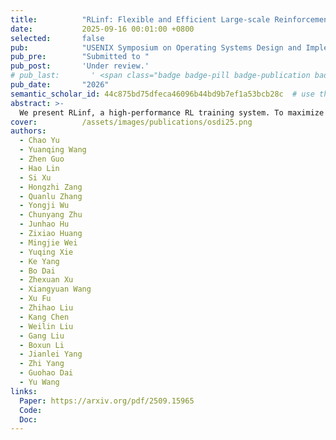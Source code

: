 ```yaml
---
title:          "RLinf: Flexible and Efficient Large-scale Reinforcement Learning via Macro-to-Micro Flow Transformation"
date:           2025-09-16 00:01:00 +0800
selected:       false
pub:            "USENIX Symposium on Operating Systems Design and Implementation (OSDI)"
pub_pre:        "Submitted to "
pub_post:       'Under review.'
# pub_last:       ' <span class="badge badge-pill badge-publication badge-success">Spotlight</span>'
pub_date:       "2026"
semantic_scholar_id: 44c875bd75dfeca46096b44bd9b7ef1a53bcb28c  # use this to retrieve citation count
abstract: >-
  We present RLinf, a high-performance RL training system. To maximize flexibility and efficiency, RLinf is built atop a novel RL system design paradigm called macro-to-micro flow transformation (M2Flow), which automatically breaks down high-level RL workflows and recomposes them into optimized execution flows.
cover:          /assets/images/publications/osdi25.png
authors:
  - Chao Yu
  - Yuanqing Wang
  - Zhen Guo
  - Hao Lin
  - Si Xu
  - Hongzhi Zang
  - Quanlu Zhang
  - Yongji Wu
  - Chunyang Zhu
  - Junhao Hu
  - Zixiao Huang
  - Mingjie Wei
  - Yuqing Xie
  - Ke Yang
  - Bo Dai
  - Zhexuan Xu
  - Xiangyuan Wang
  - Xu Fu
  - Zhihao Liu
  - Kang Chen
  - Weilin Liu
  - Gang Liu
  - Boxun Li
  - Jianlei Yang
  - Zhi Yang
  - Guohao Dai
  - Yu Wang
links:
  Paper: https://arxiv.org/pdf/2509.15965
  Code: 
  Doc: 
---
```

